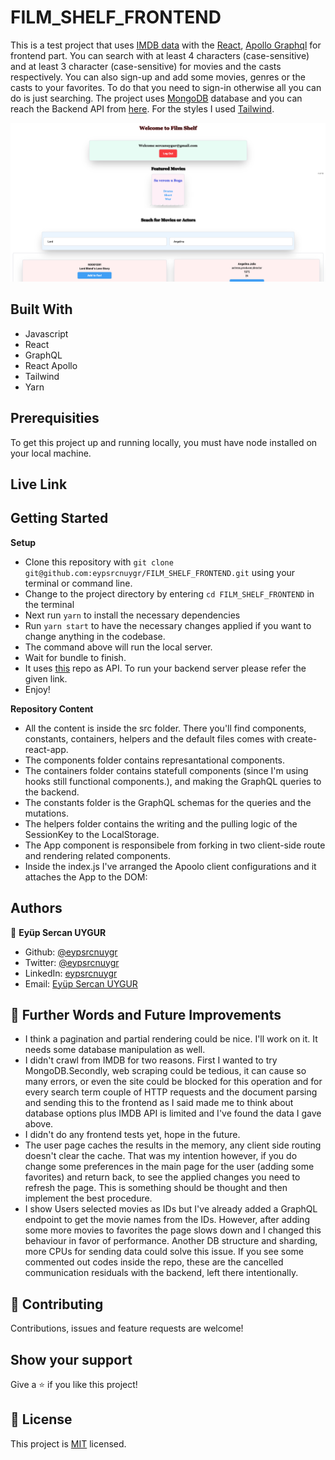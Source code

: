 # FILM_SHELF_FRONTEND

This is a test project that uses [IMDB data](https://datasets.imdbws.com/) with the [React](https://tr.reactjs.org/), [Apollo Graphql](https://www.apollographql.com/) for frontend part. You can search with at least 4 characters (case-sensitive) and at least 3 character (case-sensitive) for movies and the casts respectively. You can also sign-up and add some movies, genres or the casts to your favorites. To do that you need to sign-in otherwise all you can do is just searching. The project uses [MongoDB](https://www.mongodb.com/) database and you can reach the Backend API from [here](https://github.com/eypsrcnuygr/film_shelf). For the styles I used [Tailwind](https://tailwindcss.com/).

![screenshot](./public/book_shelf_screenshot.png)<br>

## Built With

- Javascript
- React
- GraphQL
- React Apollo
- Tailwind
- Yarn

## Prerequisities

To get this project up and running locally, you must have node installed on your local machine.

## Live Link

## Getting Started

**Setup**

- Clone this repository with ```git clone git@github.com:eypsrcnuygr/FILM_SHELF_FRONTEND.git``` using your terminal or command line.<br>
- Change to the project directory by entering ```cd FILM_SHELF_FRONTEND``` in the terminal<br>
- Next run ```yarn``` to install the necessary dependencies<br>
- Run ```yarn start``` to have the necessary changes applied if you want to change anything in the codebase.<br>
- The command above will run the local server.<br>
- Wait for bundle to finish.<br>
- It uses [this](https://github.com/eypsrcnuygr/film_shelf) repo as API. To run your backend server please refer the given link.
- Enjoy!<br>

**Repository Content**

- All the content is inside the src folder. There you'll find components, constants, containers, helpers and the default files comes with create-react-app.
- The components folder contains represantational components.
- The containers folder contains statefull components (since I'm using hooks still functional components.), and making the GraphQL queries to the backend.
- The constants folder is the GraphQL schemas for the queries and the mutations.
- The helpers folder contains the writing and the pulling logic of the SessionKey to the LocalStorage.
- The App component is responsibele from forking in two client-side route and rendering related components.
- Inside the index.js I've arranged the Apoolo client configurations and it attaches the App to the DOM:

## Authors

👤 **Eyüp Sercan UYGUR**

-   Github: [@eypsrcnuygr](https://github.com/eypsrcnuygr)
-   Twitter: [@eypsrcnuygr](https://twitter.com/eypsrcnuygr)
-   LinkedIn: [eypsrcnuygr](https://www.linkedin.com/in/eypsrcnuygr/)
-   Email: [Eyüp Sercan UYGUR](sercanuygur@gmail.com)

## 🤝 Further Words and Future Improvements

- I think a pagination and partial rendering could be nice. I'll work on it. It needs some database manipulation as well.
- I didn't crawl from IMDB for two reasons. First I wanted to try MongoDB.Secondly, web scraping could be tedious, it can cause so many errors, or even the site could be blocked for this operation and for every search term couple of HTTP requests and the document parsing and sending this to the frontend as I said made me to think about database options plus IMDB API is limited and I've found the data I gave above. 
- I didn't do any frontend tests yet, hope in the future.
- The user page caches the results in the memory, any client side routing doesn't clear the cache. That was my intention however, if you do change some preferences in the main page for the user (adding some favorites) and return back, to see the applied changes you need to refresh the page. This is something should be thought and then implement the best procedure.
- I show Users selected movies as IDs but I've already added a GraphQL endpoint to get the movie names from the IDs. However, after adding some more movies to favorites the page slows down and I changed this behaviour in favor of performance. Another DB structure and sharding, more CPUs for sending data could solve this issue. If you see some commented out codes inside the repo, these are the cancelled communication residuals with the backend, left there intentionally. 

## 🤝 Contributing

Contributions, issues and feature requests are welcome!

## Show your support

Give a ⭐️ if you like this project!


## 📝 License

This project is [MIT](https://github.com/git/git-scm.com/blob/master/MIT-LICENSE.txt) licensed.
